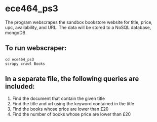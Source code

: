 # ece464_ps3
The program webscrapes the sandbox bookstore website for title, price, upc, availability, and URL. The data will be stored to a NoSQL database, mongoDB.

## To run webscraper:
    cd ece464_ps3 
    scrapy crawl Books

## In a separate file, the following queries are included:
1. Find the document that contain the given title
2. Find the title and url using the keyword contained in the title
3. Find the books whose price are lower than £20
4. Find the number of books whose price are lower than £20
